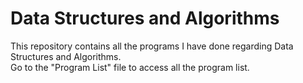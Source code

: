 # Data Structures and Algorithms
This repository contains all the programs I have done regarding Data Structures and Algorithms.<br/>
Go to the "Program List" file to access all the program list.
